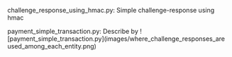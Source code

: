 challenge_response_using_hmac.py: Simple challenge-response using hmac

payment_simple_transaction.py: Describe by ![payment_simple_transaction.py](images/where_challenge_responses_are used_among_each_entity.png)
